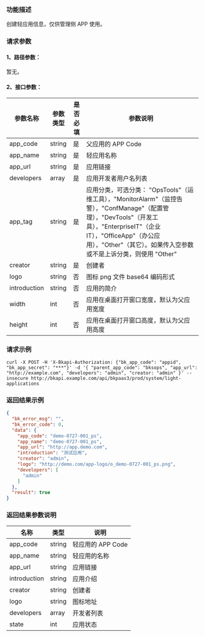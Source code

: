 ### 功能描述
创建轻应用信息，仅供管理侧 APP 使用。

### 请求参数

#### 1、路径参数：
暂无。

#### 2、接口参数：

| 参数名称     | 参数类型 | 是否必填 | 参数说明                                                     |
| ------------ | -------- | -------- | ------------------------------------------------------------ |
| app_code     | string   | 是       | 父应用的 APP Code                                            |
| app_name     | string   | 是       | 轻应用名称                                                   |
| app_url      | string   | 是       | 应用链接                                                     |
| developers   | array    | 是       | 应用开发者用户名列表                                         |
| app_tag      | string   | 是       | 应用分类，可选分类： "OpsTools"（运维工具），"MonitorAlarm"（监控告警），"ConfManage"（配置管理），"DevTools"（开发工具），"EnterpriseIT"（企业IT），"OfficeApp"（办公应用），"Other"（其它）。如果传入空参数或不是上诉分类，则使用 "Other" |
| creator      | string   | 是       | 创建者                                                       |
| logo         | string   | 否       | 图标 png 文件 base64 编码形式                                |
| introduction | string   | 否       | 应用的简介                                                   |
| width        | int      | 否       | 应用在桌面打开窗口宽度，默认为父应用宽度                     |
| height       | int      | 否       | 应用在桌面打开窗口高度，默认为父应用高度                     |

### 请求示例

```
curl -X POST -H 'X-Bkapi-Authorization: {"bk_app_code": "appid", "bk_app_secret": "***"}' -d '{ "parent_app_code": "bksops", "app_url": "http://example.com", "developers": "admin", "creator: "admin" }' --insecure http://bkapi.example.com/api/bkpaas3/prod/system/light-applications
```

### 返回结果示例

```json
{
  "bk_error_msg": "",
  "bk_error_code": 0,
  "data": {
    "app_code": "demo-0727-001_ps",
    "app_name": "demo-0727-001_ps",
    "app_url": "http://app.demo.com",
    "introduction": "测试应用",
    "creator": "admin",
    "logo": "http://demo.com/app-logo/o_demo-0727-001_ps.png",
    "developers": [
      "admin"
    ]
  },
  "result": true
}
```

### 返回结果参数说明

| 名称         | 类型   | 说明              |
| ------------ | ------ | ----------------- |
| app_code     | string | 轻应用的 APP Code |
| app_name     | string | 轻应用的名称      |
| app_url      | string | 应用链接          |
| introduction | string | 应用介绍          |
| creator      | string | 创建者            |
| logo         | string | 图标地址          |
| developers   | array  | 开发者列表        |
| state        | int    | 应用状态          |